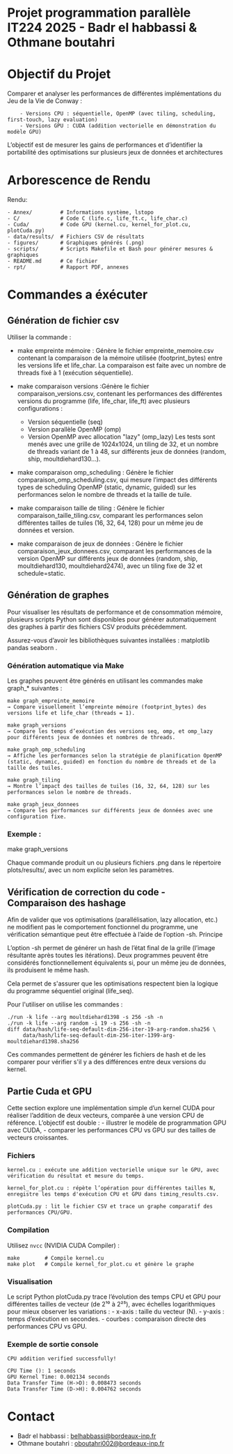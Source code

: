 
# Projet programmation parallèle IT224 2025 - Badr el habbassi & Othmane boutahri 

# Objectif du Projet

Comparer et analyser les performances de différentes implémentations du Jeu de la Vie de Conway :

        - Versions CPU : séquentielle, OpenMP (avec tiling, scheduling, first-touch, lazy evaluation)
        - Versions GPU : CUDA (addition vectorielle en démonstration du modèle GPU)

L’objectif est de mesurer les gains de performances et d’identifier la portabilité des optimisations sur plusieurs jeux de données et architectures



# Arborescence de Rendu 
Rendu:

```
- Annex/         # Informations système, lstopo
- C/             # Code C (life.c, life_ft.c, life_char.c)
- Cuda/          # Code GPU (kernel.cu, kernel_for_plot.cu, plotCuda.py)
- data/results/  # Fichiers CSV de résultats
- figures/       # Graphiques générés (.png)
- scripts/       # Scripts Makefile et Bash pour générer mesures & graphiques
- README.md      # Ce fichier
- rpt/           # Rapport PDF, annexes
```




# Commandes a éxécuter 


## Génération de fichier csv 
Utiliser la commande :
- make empreinte mémoire : Génère le fichier empreinte_memoire.csv contenant la comparaison de la mémoire utilisée (footprint_bytes) entre les versions life et life_char.
La comparaison est faite avec un nombre de threads fixé à 1 (exécution séquentielle).
- make comparaison versions :Génère le fichier comparaison_versions.csv, contenant les performances des différentes versions du programme (life, life_char, life_ft) avec plusieurs configurations :
    - Version séquentielle (seq)
    - Version parallèle OpenMP (omp)
    - Version OpenMP avec allocation "lazy" (omp_lazy)
Les tests sont menés avec une grille de 1024x1024, un tiling de 32, et un nombre de threads variant de 1 à 48, sur différents jeux de données (random, ship, moultdiehard130...).

- make comparaison omp_scheduling : Génère le fichier comparaison_omp_scheduling.csv, qui mesure l’impact des différents types de scheduling OpenMP (static, dynamic, guided) sur les performances selon le nombre de threads et la taille de tuile.

- make comparaison taille de tiling  : Génère le fichier comparaison_taille_tiling.csv, comparant les performances selon différentes tailles de tuiles (16, 32, 64, 128) pour un même jeu de données et version.

- make comparaison de jeux de données : Génère le fichier comparaison_jeux_donnees.csv, comparant les performances de la version OpenMP sur différents jeux de données (random, ship, moultdiehard130, moultdiehard2474), avec un tiling fixe de 32 et schedule=static.

## Génération de graphes 
Pour visualiser les résultats de performance et de consommation mémoire, plusieurs scripts Python sont disponibles pour générer automatiquement des graphes à partir des fichiers CSV produits précédemment.

Assurez-vous d’avoir les bibliothèques suivantes installées : matplotlib pandas seaborn .

### Génération automatique via Make

Les graphes peuvent être générés en utilisant les commandes make graph_* suivantes :

    make graph_empreinte_memoire
    → Compare visuellement l’empreinte mémoire (footprint_bytes) des versions life et life_char (threads = 1).

    make graph_versions
    → Compare les temps d’exécution des versions seq, omp, et omp_lazy pour différents jeux de données et nombres de threads.

    make graph_omp_scheduling
    → Affiche les performances selon la stratégie de planification OpenMP (static, dynamic, guided) en fonction du nombre de threads et de la taille des tuiles.

    make graph_tiling
    → Montre l’impact des tailles de tuiles (16, 32, 64, 128) sur les performances selon le nombre de threads.

    make graph_jeux_donnees
    → Compare les performances sur différents jeux de données avec une configuration fixe.

### Exemple : 

make graph_versions

Chaque commande produit un ou plusieurs fichiers .png dans le répertoire plots/results/, avec un nom explicite selon les paramètres.





## Vérification de correction du code - Comparaison des hashage 

Afin de valider que vos optimisations (parallélisation, lazy allocation, etc.) ne modifient pas le comportement fonctionnel du programme, une vérification sémantique peut être effectuée à l’aide de l’option -sh.
Principe

L’option -sh permet de générer un hash de l’état final de la grille (l’image résultante après toutes les itérations). Deux programmes peuvent être considérés fonctionnellement équivalents si, pour un même jeu de données, ils produisent le même hash.

Cela permet de s'assurer que les optimisations respectent bien la logique du programme séquentiel original (life_seq).


Pour l'utiliser on utilise les commandes : 
```
./run -k life --arg moultdiehard1398 -s 256 -sh -n
./run -k life --arg random -i 19 -s 256 -sh -n
diff data/hash/life-seq-default-dim-256-iter-19-arg-random.sha256 \
     data/hash/life-seq-default-dim-256-iter-1399-arg-moultdiehard1398.sha256
```

Ces commandes permettent de générer les fichiers de hash et de les comparer pour vérifier s'il y a des différences entre deux versions du kernel.



## Partie Cuda et GPU 

Cette section explore une implémentation simple d’un kernel CUDA pour réaliser l’addition de deux vecteurs, comparée à une version CPU de référence. L’objectif est double :
    - illustrer le modèle de programmation GPU avec CUDA,
    - comparer les performances CPU vs GPU sur des tailles de vecteurs croissantes.


### Fichiers

    kernel.cu : exécute une addition vectorielle unique sur le GPU, avec vérification du résultat et mesure du temps.

    kernel_for_plot.cu : répète l’opération pour différentes tailles N, enregistre les temps d'exécution CPU et GPU dans timing_results.csv.

    plotCuda.py : lit le fichier CSV et trace un graphe comparatif des performances CPU/GPU.


### Compilation


Utilisez `nvcc` (NVIDIA CUDA Compiler) :

```
make        # Compile kernel.cu
make plot   # Compile kernel_for_plot.cu et génère le graphe
```


### Visualisation

Le script Python plotCuda.py trace l’évolution des temps CPU et GPU pour différentes tailles de vecteur (de 2¹⁰ à 2²⁵), avec échelles logarithmiques pour mieux observer les variations :
    - x-axis : taille du vecteur (N).
    - y-axis : temps d’exécution en secondes.
    - courbes : comparaison directe des performances CPU vs GPU.


### Exemple de sortie console

    CPU addition verified successfully!

    CPU Time (): 1 seconds
    GPU Kernel Time: 0.002134 seconds
    Data Transfer Time (H->D): 0.008473 seconds
    Data Transfer Time (D->H): 0.004762 seconds



# Contact 
- Badr el habbassi : belhabbassi@bordeaux-inp.fr
- Othmane boutahri : oboutahri002@bordeaux-inp.fr
